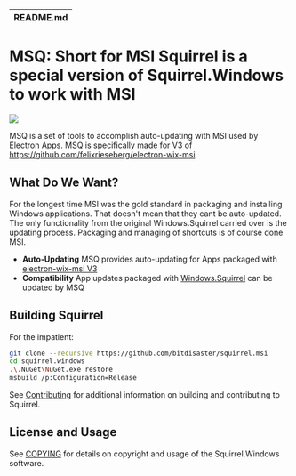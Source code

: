 | README.md |
|:---|


# MSQ: Short for MSI Squirrel is a special version of Squirrel.Windows to work with MSI

![](docs/artwork/Squirrel-Logo.png)


MSQ is a set of tools to accomplish auto-updating with MSI used by Electron Apps. MSQ is specifically made for V3 of https://github.com/felixrieseberg/electron-wix-msi 


## What Do We Want?

For the longest time MSI was the gold standard in packaging and installing Windows applications.  That doesn't mean that they cant be auto-updated. The only functionality from the original Windows.Squirrel carried over is the updating process. Packaging and managing of shortcuts is of course done MSI.

* **Auto-Updating** MSQ provides auto-updating for Apps packaged  with [electron-wix-msi V3](https://github.com/felixrieseberg/electron-wix-msi)
* **Compatibility** App updates packaged with [Windows.Squirrel](https://github.com/Squirrel/Squirrel.Windows) can be updated by MSQ

## Building Squirrel
For the impatient:

```sh
git clone --recursive https://github.com/bitdisaster/squirrel.msi
cd squirrel.windows
.\.NuGet\NuGet.exe restore
msbuild /p:Configuration=Release
```
See [Contributing](docs/contributing/contributing.md) for additional information on building and contributing to Squirrel.


## License and Usage

See [COPYING](COPYING) for details on copyright and usage of the Squirrel.Windows software.









